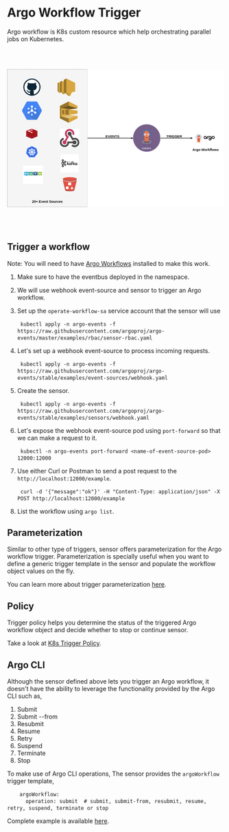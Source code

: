 # Argo Workflow Trigger

Argo workflow is K8s custom resource which help orchestrating parallel jobs on Kubernetes.

<br/>
<br/>

<p align="center">
  <img src="https://github.com/argoproj/argo-events/blob/master/docs/assets/argo-workflow-trigger.png?raw=true" alt="Argo Workflow Trigger"/>
</p>

<br/>
<br/>

## Trigger a workflow
Note: You will need to have [Argo Workflows](https://argoproj.github.io/argo-workflows/) installed to make this work.

1. Make sure to have the eventbus deployed in the namespace.

1. We will use webhook event-source and sensor to trigger an Argo workflow.

1. Set up the `operate-workflow-sa` service account that the sensor will use

        kubectl apply -n argo-events -f https://raw.githubusercontent.com/argoproj/argo-events/master/examples/rbac/sensor-rbac.yaml

1. Let's set up a webhook event-source to process incoming requests.
        
        kubectl apply -n argo-events -f https://raw.githubusercontent.com/argoproj/argo-events/stable/examples/event-sources/webhook.yaml

1. Create the sensor.

        kubectl apply -n argo-events -f https://raw.githubusercontent.com/argoproj/argo-events/stable/examples/sensors/webhook.yaml

1. Let's expose the webhook event-source pod using `port-forward` so that we can make a request to it.
  
        kubectl -n argo-events port-forward <name-of-event-source-pod> 12000:12000   

1. Use either Curl or Postman to send a post request to the `http://localhost:12000/example`.

        curl -d '{"message":"ok"}' -H "Content-Type: application/json" -X POST http://localhost:12000/example

1. List the workflow using `argo list`.

## Parameterization

Similar to other type of triggers, sensor offers parameterization for the Argo workflow trigger. Parameterization is specially useful when
you want to define a generic trigger template in the sensor and populate the workflow object values on the fly.

You can learn more about trigger parameterization [here](https://argoproj.github.io/argo-events/tutorials/02-parameterization/).

## Policy

Trigger policy helps you determine the status of the triggered Argo workflow object and decide whether to stop or continue sensor. 

Take a look at [K8s Trigger Policy](https://argoproj.github.io/argo-events/triggers/k8s-object-trigger/#policy).

## Argo CLI

Although the sensor defined above lets you trigger an Argo workflow, it doesn't have the ability to leverage the functionality 
provided by the Argo CLI such as,

1. Submit
2. Submit --from
3. Resubmit
4. Resume
5. Retry
6. Suspend
7. Terminate
8. Stop

To make use of Argo CLI operations, The sensor provides the `argoWorkflow` trigger template,

        argoWorkflow:
          operation: submit  # submit, submit-from, resubmit, resume, retry, suspend, terminate or stop

Complete example is available [here](https://raw.githubusercontent.com/argoproj/argo-events/stable/examples/sensors/special-workflow-trigger.yaml).
